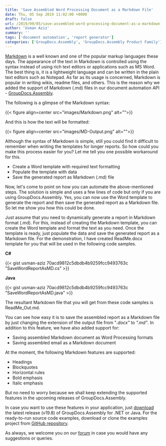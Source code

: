 ```yaml
---
title: 'Save Assembled Word Processing Document as a Markdown File'
date: Thu, 05 Sep 2019 11:02:00 +0000
draft: false
url: /2019/09/05/save-assembled-word-processing-document-as-a-markdown-file/
author: 'Usman Aziz'
summary: ''
tags: ['document automation', 'report generator']
categories: ['GroupDocs.Assembly', 'GroupDocs.Assembly Product Family']
---
```


[Markdown](https://wiki.fileformat.com/specification/word-processing/md/) is a well known and one of the popular markup languages these days. The appearance of the text in Markdown is controlled using the syntax instead of using rich text editors or applications such as MS Word. The best thing is, it is a lightweight language and can be written in the plain text editors such as Notepad. As far as its usage is concerned, Markdown is popular in writing wikis, readme files, and others. This is the reason why we added the support of Markdown (.md) files in our document automation API - [GroupDocs.Assembly](https://products.groupdocs.com/assembly).

The following is a glimpse of the Markdown syntax:



{{< figure align=center src="images/Markdown.png" alt="">}}


And this is how the text will be formatted:



{{< figure align=center src="images/MD-Output.png" alt="">}}


Although the syntax of Markdown is simple, still you could find it difficult to remember when writing the templates for longer reports. So how could you make this process easier for you? Let me tell you one possible workaround for this.

*   Create a Word template with required text formatting
*   Populate the template with data
*   Save the generated report as Markdown (.md) file

Now, let's come to point on how you can automate the above-mentioned steps. The solution is simple and uses a few lines of code but only if you are using GroupDocs.Assembly. Yes, you can now use the Word template to generate the report and then save the generated report as a Markdown file. So let me show you how this could be done.

Just assume that you need to dynamically generate a report in Markdown format (.md). For this, instead of creating the Markdown template, you can create the Word template and format the text as you need. Once the template is ready, just populate the data and save the generated report as a Markdown file. For the demonstration, I have created ReadMe.docx template for you that will be used in the following code samples.

**C#**

{{< gist usman-aziz 70acd9812c5dbdb4b9259fcc9493763c "SaveWordReportAsMD.cs" >}}

**Java**

{{< gist usman-aziz 70acd9812c5dbdb4b9259fcc9493763c "SaveWordReportAsMD.java" >}}

The resultant Markdown file that you will get from these code samples is ReadMe\_Out.md.

You can see how easy it is to save the assembled report as a Markdown file by just changing the extension of the output file from "_.docx"_ to _".md"_. In addition to this feature, we have also added support for:

*   Saving assembled Markdown document as Word Processing formats
*   Saving assembled email as a Markdown document

At the moment, the following Markdown features are supported:

*   Headings
*   Blockquotes
*   Horizontal rules
*   Bold emphasis
*   Italic emphasis

But no need to worry because we shall keep extending the supported features in the upcoming releases of GroupDocs.Assembly.

In case you want to use these features in your application, just [download](https://downloads.groupdocs.com/assembly) the latest release (v19.8) of GroupDocs.Assembly for .NET or Java. For the ready-to-run source code examples, download or clone the examples project from [GitHub repository](https://github.com/groupdocs-assembly).

As always, we welcome you on our [forum](https://forum.groupdocs.com/categories) in case you would have any suggestions or queries.




